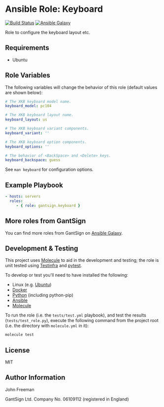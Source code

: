 Ansible Role: Keyboard
======================

[![Build Status](https://travis-ci.org/gantsign/ansible-role-keyboard.svg?branch=master)](https://travis-ci.org/gantsign/ansible-role-keyboard)
[![Ansible Galaxy](https://img.shields.io/badge/ansible--galaxy-gantsign.keyboard-blue.svg)](https://galaxy.ansible.com/gantsign/keyboard)

Role to configure the keyboard layout etc.

Requirements
------------

* Ubuntu

Role Variables
--------------

The following variables will change the behavior of this role (default values
are shown below):

```yaml
# The XKB keyboard model name.
keyboard_model: pc104

# The XKB keyboard layout name.
keyboard_layout: us

# The XKB keyboard variant components.
keyboard_variant: ''

# The XKB keyboard option components.
keyboard_options: ''

# The behavior of <BackSpace> and <Delete> keys.
keyboard_backspace: guess
```

See `man keyboard` for configuration options.

Example Playbook
----------------

```yaml
- hosts: servers
  roles:
     - { role: gantsign.keyboard }
```

More roles from GantSign
------------------------

You can find more roles from GantSign on [Ansible Galaxy](https://galaxy.ansible.com/gantsign).

Development & Testing
---------------------

This project uses [Molecule](http://molecule.readthedocs.io/) to aid in the
development and testing; the role is unit tested using
[Testinfra](http://testinfra.readthedocs.io/) and
[pytest](http://docs.pytest.org/).

To develop or test you'll need to have installed the following:

* Linux (e.g. [Ubuntu](http://www.ubuntu.com/))
* [Docker](https://www.docker.com/)
* [Python](https://www.python.org/) (including python-pip)
* [Ansible](https://www.ansible.com/)
* [Molecule](http://molecule.readthedocs.io/)

To run the role (i.e. the `tests/test.yml` playbook), and test the results
(`tests/test_role.py`), execute the following command from the project root
(i.e. the directory with `molecule.yml` in it):

```bash
molecule test
```

License
-------

MIT

Author Information
------------------

John Freeman

GantSign Ltd.
Company No. 06109112 (registered in England)
